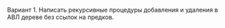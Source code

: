 Вариант 1.
Написать рекурсивные процедуры добавления и удаления в АВЛ дереве без ссылок
на предков.
